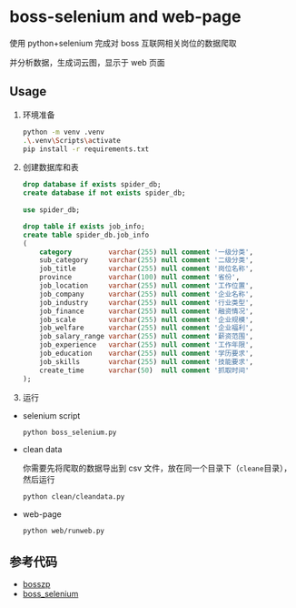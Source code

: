 # boss-selenium and web-page

使用 python+selenium 完成对 boss 互联网相关岗位的数据爬取

并分析数据，生成词云图，显示于 web 页面

## Usage

1. 环境准备

    ```bash
    python -m venv .venv
    .\.venv\Scripts\activate
    pip install -r requirements.txt
    ```

2. 创建数据库和表

    ```sql
    drop database if exists spider_db;
    create database if not exists spider_db;
        
    use spider_db;

    drop table if exists job_info;
    create table spider_db.job_info
    (
        category         varchar(255) null comment '一级分类',
        sub_category     varchar(255) null comment '二级分类',
        job_title        varchar(255) null comment '岗位名称',
        province         varchar(100) null comment '省份',
        job_location     varchar(255) null comment '工作位置',
        job_company      varchar(255) null comment '企业名称',
        job_industry     varchar(255) null comment '行业类型',
        job_finance      varchar(255) null comment '融资情况',
        job_scale        varchar(255) null comment '企业规模',
        job_welfare      varchar(255) null comment '企业福利',
        job_salary_range varchar(255) null comment '薪资范围',
        job_experience   varchar(255) null comment '工作年限',
        job_education    varchar(255) null comment '学历要求',
        job_skills       varchar(255) null comment '技能要求',
        create_time      varchar(50)  null comment '抓取时间'
    );
    ```

3. 运行

- selenium script

    ```bash
    python boss_selenium.py
    ```

- clean data

    你需要先将爬取的数据导出到 csv 文件，放在同一个目录下（`cleane`目录），然后运行

    ```bash
    python clean/cleandata.py
    ```

- web-page

    ```bash
    python web/runweb.py
    ```

## 参考代码

- [bosszp](https://github.com/jhcoco/bosszp)
- [boss_selenium](https://github.com/jhcoco/bosszp-selenium)
